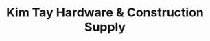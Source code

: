 ---
title: "Kim Tay Hardware & Construction Supply"
url: /imus/kim-tay-hardware-and-construction-supply/
shop: trade
---